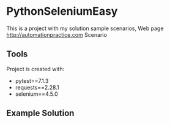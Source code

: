 # PythonSeleniumEasy
This is a project with my solution sample scenarios, Web page http://automationpractice.com
Scenario 

## **Tools**
Project is created with:
* pytest==7.1.3
* requests==2.28.1
* selenium==4.5.0


## **Example Solution** 
